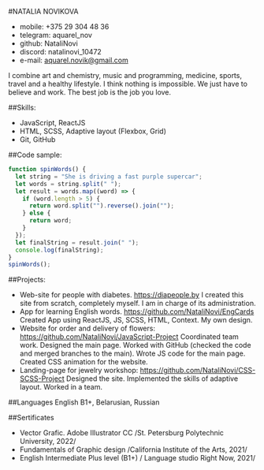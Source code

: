 #NATALIA NOVIKOVA

- mobile: +375 29 304 48 36
- telegram: aquarel_nov
- github: NataliNovi
- discord: natalinovi_10472
- e-mail: aquarel.novik@gmail.com

I combine art and chemistry, music and programming, medicine, sports, travel and a healthy lifestyle. I think nothing is impossible. We just have to believe and work. The best job is the job you love.

##Skills:

- JavaScript, ReactJS
- HTML, SCSS, Adaptive layout (Flexbox, Grid)
- Git, GitHub

##Code sample:

```javascript
function spinWords() {
  let string = "She is driving a fast purple supercar";
  let words = string.split(" ");
  let result = words.map((word) => {
    if (word.length > 5) {
      return word.split("").reverse().join("");
    } else {
      return word;
    }
  });
  let finalString = result.join(" ");
  console.log(finalString);
}
spinWords();
```

##Projects:

- Web-site for people with diabetes. https://diapeople.by I created this site from scratch, completely myself. I am in charge of its administration.
- App for learning English words. https://github.com/NataliNovi/EngCards Created App using ReactJS, JS, SCSS, HTML, Context. My own design.
- Website for order and delivery of flowers:
  https://github.com/NataliNovi/JavaScript-Project Coordinated team work. Designed the main page. Worked with GitHub (checked the code and merged branches to the main). Wrote JS code for the main page. Created CSS animation for the website.
- Landing-page for jewelry workshop: https://github.com/NataliNovi/CSS-SCSS-Project Designed the site. Implemented the skills of adaptive layout. Worked in a team.

##Languages
English B1+, Belarusian, Russian

##Sertificates

- Vector Grafic. Adobe Illustrator CC
  /St. Petersburg Polytechnic University, 2022/
- Fundamentals of Graphic design /California Institute of the Arts, 2021/
- English Intermediate Plus level (B1+) / Language studio Right Now, 2021/
